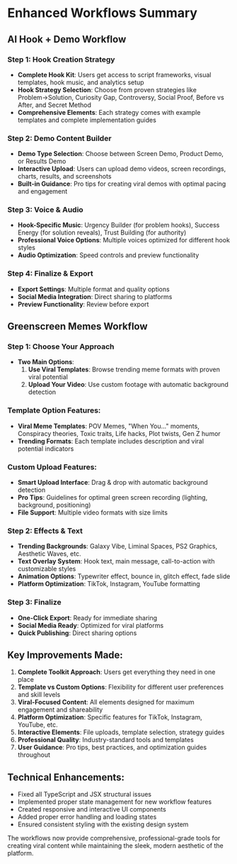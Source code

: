 # Enhanced Workflows Summary

## AI Hook + Demo Workflow

### Step 1: Hook Creation Strategy
- **Complete Hook Kit**: Users get access to script frameworks, visual templates, hook music, and analytics setup
- **Hook Strategy Selection**: Choose from proven strategies like Problem→Solution, Curiosity Gap, Controversy, Social Proof, Before vs After, and Secret Method
- **Comprehensive Elements**: Each strategy comes with example templates and complete implementation guides

### Step 2: Demo Content Builder
- **Demo Type Selection**: Choose between Screen Demo, Product Demo, or Results Demo
- **Interactive Upload**: Users can upload demo videos, screen recordings, charts, results, and screenshots
- **Built-in Guidance**: Pro tips for creating viral demos with optimal pacing and engagement

### Step 3: Voice & Audio
- **Hook-Specific Music**: Urgency Builder (for problem hooks), Success Energy (for solution reveals), Trust Building (for authority)
- **Professional Voice Options**: Multiple voices optimized for different hook styles
- **Audio Optimization**: Speed controls and preview functionality

### Step 4: Finalize & Export
- **Export Settings**: Multiple format and quality options
- **Social Media Integration**: Direct sharing to platforms
- **Preview Functionality**: Review before export

## Greenscreen Memes Workflow

### Step 1: Choose Your Approach
- **Two Main Options**:
  1. **Use Viral Templates**: Browse trending meme formats with proven viral potential
  2. **Upload Your Video**: Use custom footage with automatic background detection

### Template Option Features:
- **Viral Meme Templates**: POV Memes, "When You..." moments, Conspiracy theories, Toxic traits, Life hacks, Plot twists, Gen Z humor
- **Trending Formats**: Each template includes description and viral potential indicators

### Custom Upload Features:
- **Smart Upload Interface**: Drag & drop with automatic background detection
- **Pro Tips**: Guidelines for optimal green screen recording (lighting, background, positioning)
- **File Support**: Multiple video formats with size limits

### Step 2: Effects & Text
- **Trending Backgrounds**: Galaxy Vibe, Liminal Spaces, PS2 Graphics, Aesthetic Waves, etc.
- **Text Overlay System**: Hook text, main message, call-to-action with customizable styles
- **Animation Options**: Typewriter effect, bounce in, glitch effect, fade slide
- **Platform Optimization**: TikTok, Instagram, YouTube formatting

### Step 3: Finalize
- **One-Click Export**: Ready for immediate sharing
- **Social Media Ready**: Optimized for viral platforms
- **Quick Publishing**: Direct sharing options

## Key Improvements Made:

1. **Complete Toolkit Approach**: Users get everything they need in one place
2. **Template vs Custom Options**: Flexibility for different user preferences and skill levels
3. **Viral-Focused Content**: All elements designed for maximum engagement and shareability
4. **Platform Optimization**: Specific features for TikTok, Instagram, YouTube, etc.
5. **Interactive Elements**: File uploads, template selection, strategy guides
6. **Professional Quality**: Industry-standard tools and templates
7. **User Guidance**: Pro tips, best practices, and optimization guides throughout

## Technical Enhancements:

- Fixed all TypeScript and JSX structural issues
- Implemented proper state management for new workflow features
- Created responsive and interactive UI components
- Added proper error handling and loading states
- Ensured consistent styling with the existing design system

The workflows now provide comprehensive, professional-grade tools for creating viral content while maintaining the sleek, modern aesthetic of the platform.
